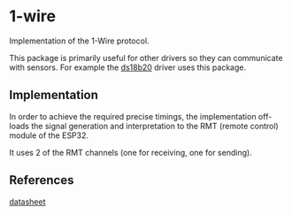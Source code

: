 # 1-wire

Implementation of the 1-Wire protocol.

This package is primarily useful for other drivers so they can communicate with sensors.
For example the [ds18b20](https://github.com/toitware/toit-ds18b20) driver uses this
package.

## Implementation

In order to achieve the required precise timings, the implementation off-loads the
signal generation and interpretation to the RMT (remote control) module of the ESP32.

It uses 2 of the RMT channels (one for receiving, one for sending).

## References

[datasheet](https://www.ti.com/lit/an/spma057c/spma057c.pdf)
